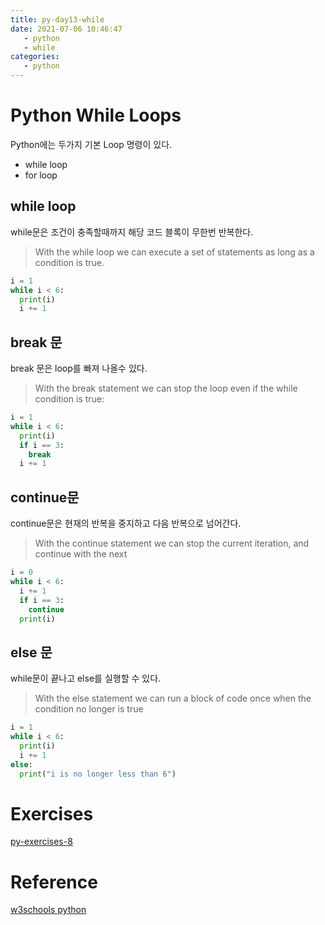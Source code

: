 ```yaml
---
title: py-day13-while
date: 2021-07-06 10:46:47
   - python 
   - while
categories: 
   - python
---
```


# Python While Loops
Python에는 두가지 기본 Loop 명령이 있다.
- while loop
- for loop

## while loop
while문은 조건이 충족할때까지 해당 코드 블록이 무한번 반복한다.
> With the while loop we can execute a set of statements as long as a condition is true.

``` python
i = 1
while i < 6:
  print(i)
  i += 1
```

## break 문
break 문은 loop를 빠져 나올수 있다.
> With the break statement we can stop the loop even if the while condition is true:

``` python
i = 1
while i < 6:
  print(i)
  if i == 3:
    break
  i += 1
```

## continue문
continue문은 현재의 반복을 중지하고 다음 반복으로 넘어간다.
> With the continue statement we can stop the current iteration, and continue with the next

``` python
i = 0
while i < 6:
  i += 1
  if i == 3:
    continue
  print(i)
```

## else 문
while문이 끝나고 else를 실행할 수 있다.
>With the else statement we can run a block of code once when the condition no longer is true

``` python
i = 1
while i < 6:
  print(i)
  i += 1
else:
  print("i is no longer less than 6")
```
# Exercises
[py-exercises-8](https://wontaejang.github.io/2021/07/06/py-exercises-9/)

# Reference
[w3schools python](https://www.w3schools.com/python)